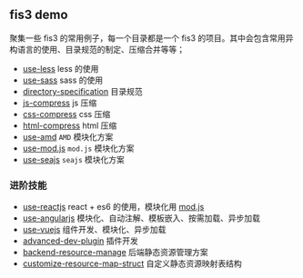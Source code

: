 ## fis3 demo

聚集一些 fis3 的常用例子，每一个目录都是一个 fis3 的项目。其中会包含常用异构语言的使用、目录规范的制定、压缩合并等等；

- [use-less](use-less) less 的使用
- [use-sass](use-sass) sass 的使用
- [directory-specification](directory-specification) 目录规范
- [js-compress](js-compress) js 压缩
- [css-compress](css-compress) css 压缩
- [html-compress](html-compress) html 压缩
- [use-amd](use-amd) `AMD` 模块化方案
- [use-mod.js](use-mod.js) `mod.js` 模块化方案
- [use-seajs](use-seajs) `seajs` 模块化方案

### 进阶技能

- [use-reactjs](use-reactjs) react + es6 的使用，模块化用 [mod.js](https://github.com/fex-team/mod)
- [use-angularjs](use-angularjs) 模块化、自动注解、模板嵌入、按需加载、异步加载
- [use-vuejs](use-vuejs) 组件开发、模块化、异步加载
- [advanced-dev-plugin](advanced-dev-plugin) 插件开发
- [backend-resource-manage](backend-resource-manage) 后端静态资源管理方案
- [customize-resource-map-struct](customize-resource-map-struct) 自定义静态资源映射表结构

